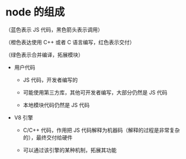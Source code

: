 # node 的组成

（蓝色表示 JS 代码，黑色箭头表示调用）

（橙色表达使用 C++ 或者 C 语言编写，红色表示交付）

（绿色表示合并编译，拓展模块）

- 用户代码

    - JS 代码，开发者编写的

    - 可能使用第三方库，其他可开发者编写，大部分仍然是 JS 代码

    - 本地模块代码仍然是 JS 代码

- V8 引擎

    - C/C++ 代码，作用把 JS 代码解释为机器码（解释的过程是非常复杂的），最终交付给硬件

    - 可以通过该引擎的某种机制，拓展其功能